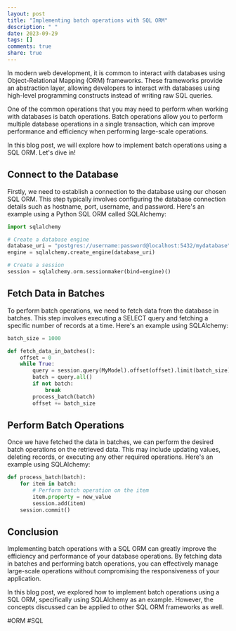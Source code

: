 ```yaml
---
layout: post
title: "Implementing batch operations with SQL ORM"
description: " "
date: 2023-09-29
tags: []
comments: true
share: true
---
```


In modern web development, it is common to interact with databases using Object-Relational Mapping (ORM) frameworks. These frameworks provide an abstraction layer, allowing developers to interact with databases using high-level programming constructs instead of writing raw SQL queries.

One of the common operations that you may need to perform when working with databases is batch operations. Batch operations allow you to perform multiple database operations in a single transaction, which can improve performance and efficiency when performing large-scale operations.

In this blog post, we will explore how to implement batch operations using a SQL ORM. Let's dive in!

## Connect to the Database

Firstly, we need to establish a connection to the database using our chosen SQL ORM. This step typically involves configuring the database connection details such as hostname, port, username, and password. Here's an example using a Python SQL ORM called SQLAlchemy:

```python
import sqlalchemy

# Create a database engine
database_uri = "postgres://username:password@localhost:5432/mydatabase"
engine = sqlalchemy.create_engine(database_uri)

# Create a session
session = sqlalchemy.orm.sessionmaker(bind=engine)()
```

## Fetch Data in Batches

To perform batch operations, we need to fetch data from the database in batches. This step involves executing a SELECT query and fetching a specific number of records at a time. Here's an example using SQLAlchemy:

```python
batch_size = 1000

def fetch_data_in_batches():
    offset = 0
    while True:
        query = session.query(MyModel).offset(offset).limit(batch_size)
        batch = query.all()
        if not batch:
            break
        process_batch(batch)
        offset += batch_size
```

## Perform Batch Operations

Once we have fetched the data in batches, we can perform the desired batch operations on the retrieved data. This may include updating values, deleting records, or executing any other required operations. Here's an example using SQLAlchemy:

```python
def process_batch(batch):
    for item in batch:
        # Perform batch operation on the item
        item.property = new_value
        session.add(item)
    session.commit()
```

## Conclusion

Implementing batch operations with a SQL ORM can greatly improve the efficiency and performance of your database operations. By fetching data in batches and performing batch operations, you can effectively manage large-scale operations without compromising the responsiveness of your application.

In this blog post, we explored how to implement batch operations using a SQL ORM, specifically using SQLAlchemy as an example. However, the concepts discussed can be applied to other SQL ORM frameworks as well.

#ORM #SQL
